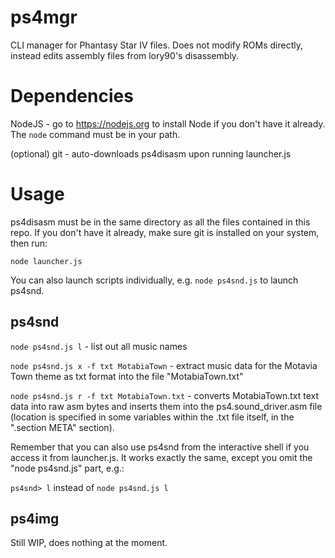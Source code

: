 # ps4mgr

CLI manager for Phantasy Star IV files. Does not modify ROMs directly, instead edits assembly files from lory90's disassembly.

# Dependencies

NodeJS - go to https://nodejs.org to install Node if you don't have it already. The ```node``` command must be in your path.

(optional) git - auto-downloads ps4disasm upon running launcher.js

# Usage

ps4disasm must be in the same directory as all the files contained in this repo. If you don't have it already, make sure git is installed on your system, then run:

```node launcher.js```

You can also launch scripts individually, e.g. ```node ps4snd.js``` to launch ps4snd.

## ps4snd

```node ps4snd.js l``` - list out all music names

```node ps4snd.js x -f txt MotabiaTown``` - extract music data for the Motavia Town theme as txt format into the file "MotabiaTown.txt"

```node ps4snd.js r -f txt MotabiaTown.txt``` - converts MotabiaTown.txt text data into raw asm bytes and inserts them into the ps4.sound_driver.asm file (location is specified in some variables within the .txt file itself, in the ".section META" section).

Remember that you can also use ps4snd from the interactive shell if you access it from launcher.js. It works exactly the same, except you omit the "node ps4snd.js" part, e.g.:

```ps4snd> l``` instead of ```node ps4snd.js l```

## ps4img

Still WIP, does nothing at the moment.
